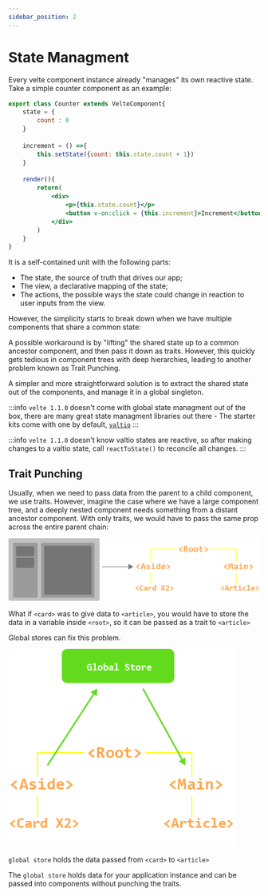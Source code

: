 ```yaml
---
sidebar_position: 2
---
```


# State Managment

Every velte component instance already "manages" its own reactive state. Take a simple counter component as an example:

```jsx title="Counter.js"
export class Counter extends VelteComponent{
    state = {
        count : 0
    }

    increment = () =>{
        this.setState({count: this.state.count + 1})
    }

    render(){
        return(
            <div>
                <p>{this.state.count}</p>
                <button v-on:click = {this.increment}>Increment</button>
            </div>
        )
    }
}
```

It is a self-contained unit with the following parts:

- The state, the source of truth that drives our app;
- The view, a declarative mapping of the state;
- The actions, the possible ways the state could change in reaction to user inputs from the view.

However, the simplicity starts to break down when we have multiple components that share a common state:

A possible workaround is by "lifting" the shared state up to a common ancestor component, and then pass it down as traits. However, this quickly gets tedious in component trees with deep hierarchies, leading to another problem known as Trait Punching.

A simpler and more straightforward solution is to extract the shared state out of the components, and manage it in a global singleton.

:::info
 `velte 1.1.0` doesn't come with global state managment out of the box, there are many great state managment libraries out there - The starter kits come with one by default, [`valtio`](https://valtio.pmnd.rs)
:::

:::info
 `velte 1.1.0` doesn't know valtio states are reactive, so after making changes to a valtio state, call `reactToState()` to reconcile all changes.
:::

## Trait Punching

Usually, when we need to pass data from the parent to a child component, we use traits. However, imagine the case where we have a large component tree, and a deeply nested component needs something from a distant ancestor component. With only traits, we would have to pass the same prop across the entire parent chain:

<p align="center">

![Component Tree](./img/component-tree2.png)

</p>


What if `<card>` was to give data to `<article>`, you would have to store the data in a variable inside `<root>`, so it can be passed as a trait to `<article>`

Global stores can fix this problem.

<p align="center">

![Global](./img/global.png)

</p>

`global store` holds the data passed from `<card>` to `<article>`

The `global store` holds data for your application instance and can be passed into components without punching the traits.